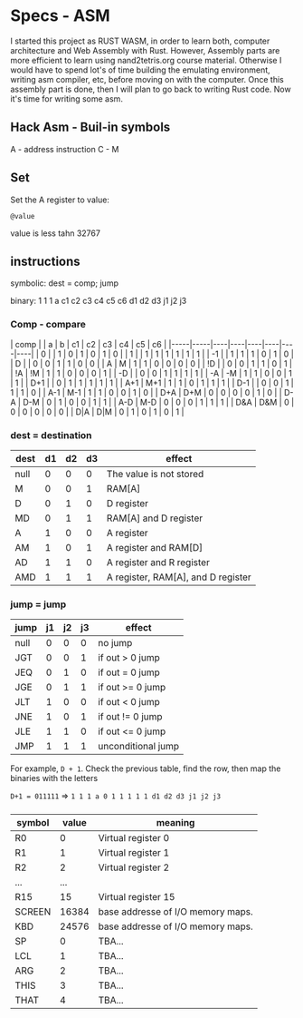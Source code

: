 # Specs - ASM

I started this project as RUST WASM, in order to learn both, computer architecture and Web Assembly with Rust. However, Assembly parts are more efficient to learn using nand2tetris.org course material. Otherwise I would have to spend lot's of time building the emulating environment, writing asm compiler, etc, before moving on with the computer. Once this assembly part is done, then I will plan to go back to writing Rust code. Now it's time for writing some asm.

## Hack Asm - Buil-in symbols

A - address instruction
C -
M

## Set

Set the A register to value:

```
@value
```

value is less tahn 32767

## instructions

symbolic: dest = comp; jump

binary: 1 1 1 a c1 c2 c3 c4 c5 c6 d1 d2 d3 j1 j2 j3

### Comp - compare

| comp |
| a | b | c1 | c2 | c3 | c4 | c5 | c6 |
|-----|-----|----|----|----|----|----|----|
| 0 | | 1 | 0 | 1 | 0 | 1 | 0 |
| 1 | | 1 | 1 | 1 | 1 | 1 | 1 |
| -1 | | 1 | 1 | 1 | 0 | 1 | 0 |
| D | | 0 | 0 | 1 | 1 | 0 | 0 |
| A | M | 1 | 1 | 0 | 0 | 0 | 0 |
| !D | | 0 | 0 | 1 | 1 | 0 | 1 |
| !A | !M | 1 | 1 | 0 | 0 | 0 | 1 |
| -D | | 0 | 0 | 1 | 1 | 1 | 1 |
| -A | -M | 1 | 1 | 0 | 0 | 1 | 1 |
| D+1 | | 0 | 1 | 1 | 1 | 1 | 1 |
| A+1 | M+1 | 1 | 1 | 0 | 1 | 1 | 1 |
| D-1 | | 0 | 0 | 1 | 1 | 1 | 0 |
| A-1 | M-1 | 1 | 1 | 0 | 0 | 1 | 0 |
| D+A | D+M | 0 | 0 | 0 | 0 | 1 | 0 |
| D-A | D-M | 0 | 1 | 0 | 0 | 1 | 1 |
| A-D | M-D | 0 | 0 | 0 | 1 | 1 | 1 |
| D&A | D&M | 0 | 0 | 0 | 0 | 0 | 0 |
| D|A | D|M | 0 | 1 | 0 | 1 | 0 | 1 |

### dest = destination

| dest | d1  | d2  | d3  | effect                             |
| ---- | --- | --- | --- | ---------------------------------- |
| null | 0   | 0   | 0   | The value is not stored            |
| M    | 0   | 0   | 1   | RAM[A]                             |
| D    | 0   | 1   | 0   | D register                         |
| MD   | 0   | 1   | 1   | RAM[A] and D register              |
| A    | 1   | 0   | 0   | A register                         |
| AM   | 1   | 0   | 1   | A register and RAM[D]              |
| AD   | 1   | 1   | 0   | A register and R register          |
| AMD  | 1   | 1   | 1   | A register, RAM[A], and D register |

### jump = jump

| jump | j1  | j2  | j3  | effect             |
| ---- | --- | --- | --- | ------------------ |
| null | 0   | 0   | 0   | no jump            |
| JGT  | 0   | 0   | 1   | if out > 0 jump    |
| JEQ  | 0   | 1   | 0   | if out = 0 jump    |
| JGE  | 0   | 1   | 1   | if out >= 0 jump   |
| JLT  | 1   | 0   | 0   | if out < 0 jump    |
| JNE  | 1   | 0   | 1   | if out != 0 jump   |
| JLE  | 1   | 1   | 0   | if out <= 0 jump   |
| JMP  | 1   | 1   | 1   | unconditional jump |

For example, `D + 1`. Check the previous table, find the row, then map the binaries with the letters

`D+1 = 011111`
=> `1 1 1 a 0 1 1 1 1 1 d1 d2 d3 j1 j2 j3`

#####

| symbol | value | meaning                           |
| ------ | ----- | --------------------------------- |
| R0     | 0     | Virtual register 0                |
| R1     | 1     | Virtual register 1                |
| R2     | 2     | Virtual register 2                |
| ...    | ...   |                                   |
| R15    | 15    | Virtual register 15               |
| SCREEN | 16384 | base addresse of I/O memory maps. |
| KBD    | 24576 | base addresse of I/O memory maps. |
| SP     | 0     | TBA...                            |
| LCL    | 1     | TBA...                            |
| ARG    | 2     | TBA...                            |
| THIS   | 3     | TBA...                            |
| THAT   | 4     | TBA...                            |
